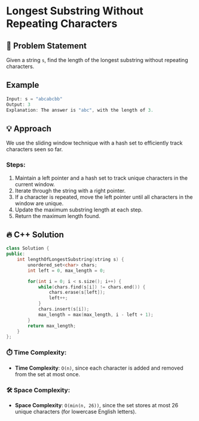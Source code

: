 # Longest Substring Without Repeating Characters

## 📝 Problem Statement
Given a string `s`, find the length of the longest substring without repeating characters.

## Example
```cpp
Input: s = "abcabcbb"
Output: 3
Explanation: The answer is "abc", with the length of 3.
```

## 💡 Approach
We use the sliding window technique with a hash set to efficiently track characters seen so far.

### Steps:
1. Maintain a left pointer and a hash set to track unique characters in the current window.
2. Iterate through the string with a right pointer.
3. If a character is repeated, move the left pointer until all characters in the window are unique.
4. Update the maximum substring length at each step.
5. Return the maximum length found.

## 🔥 C++ Solution
```cpp
class Solution {
public:
    int lengthOfLongestSubstring(string s) {
        unordered_set<char> chars;
        int left = 0, max_length = 0;

        for(int i = 0; i < s.size(); i++) {
            while(chars.find(s[i]) != chars.end()) {
                chars.erase(s[left]);
                left++;
            }
            chars.insert(s[i]);
            max_length = max(max_length, i - left + 1);
        }
        return max_length;
    }
};
```

### ⏱️ Time Complexity:
- **Time Complexity**: `O(n)`, since each character is added and removed from the set at most once.

### 🛠️ Space Complexity:
- **Space Complexity**: `O(min(n, 26))`, since the set stores at most 26 unique characters (for lowercase English letters).

